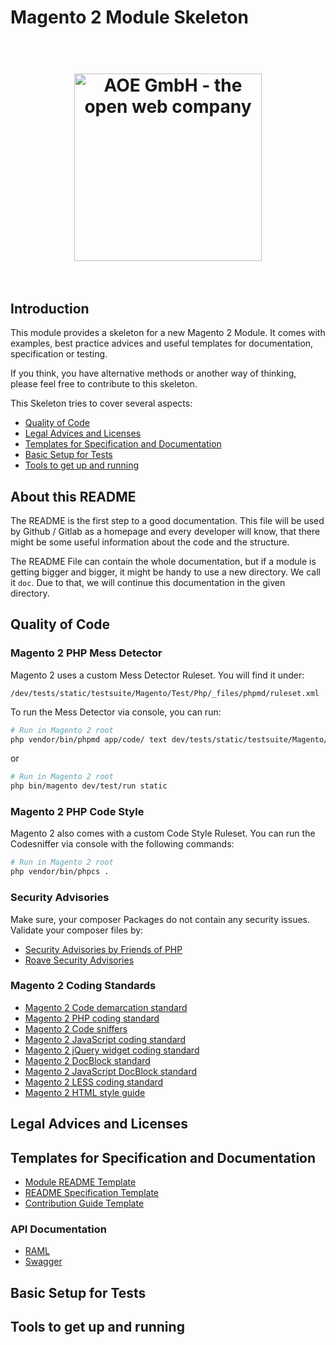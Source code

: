 # Magento 2 Module Skeleton

<h1 align="center">
	<br>
	<a href="https://www.aoe.com/en/home.html" title="AOE GmbH Logo - the open web company"><img src="https://www.aoe.com/typo3conf/ext/aoe7lts_base/Resources/Public/Images/styling/AOE-Logo.svg" width="300" title="AOE GmbH - the open web company"/></a>
	<br>
	<br>
</h1>

## Introduction

This module provides a skeleton for a new Magento 2 Module. It comes with examples, best practice advices and useful 
templates for documentation, specification or testing. 

If you think, you have alternative methods or another way of thinking, please feel free to contribute to this skeleton.

This Skeleton tries to cover several aspects:

* [Quality of Code](#quality-of-code)
* [Legal Advices and Licenses](#legal-advices-and-licenses)
* [Templates for Specification and Documentation](#templates-for-specification-and-documentation)
* [Basic Setup for Tests](#basic-setup-for-tests)
* [Tools to get up and running](#tools-to-get-up-and-running)

## About this README

The README is the first step to a good documentation. This file will be used by Github / Gitlab as a homepage and every
developer will know, that there might be some useful information about the code and the structure.

The README File can contain the whole documentation, but if a module is getting bigger and bigger, it might be handy to 
use a new directory. We call it ```doc```. Due to that, we will continue this documentation in the given directory.

## Quality of Code

### Magento 2 PHP Mess Detector

Magento 2 uses a custom Mess Detector Ruleset. You will find it under:

```
/dev/tests/static/testsuite/Magento/Test/Php/_files/phpmd/ruleset.xml
```

To run the Mess Detector via console, you can run: 

``` bash
# Run in Magento 2 root
php vendor/bin/phpmd app/code/ text dev/tests/static/testsuite/Magento/Test/Php/_files/phpmd/ruleset.xml
```

or 

``` bash
# Run in Magento 2 root
php bin/magento dev/test/run static
```

### Magento 2 PHP Code Style

Magento 2 also comes with a custom Code Style Ruleset. You can run the Codesniffer via console with the following commands:

``` bash
# Run in Magento 2 root
php vendor/bin/phpcs .
```

### Security Advisories

Make sure, your composer Packages do not contain any security issues. Validate your composer files by:

- [Security Advisories by Friends of PHP](https://github.com/FriendsOfPHP/security-advisories)
- [Roave Security Advisories](https://github.com/Roave/SecurityAdvisories)

### Magento 2 Coding Standards

* [Magento 2 Code demarcation standard](http://devdocs.magento.com/guides/v2.0/coding-standards/code-standard-demarcation.html)
* [Magento 2 PHP coding standard](http://devdocs.magento.com/guides/v2.0/coding-standards/code-standard-php.html)
* [Magento 2 Code sniffers](http://devdocs.magento.com/guides/v2.0/coding-standards/code-standard-sniffers.html)
* [Magento 2 JavaScript coding standard](http://devdocs.magento.com/guides/v2.0/coding-standards/code-standard-javascript.html)
* [Magento 2 jQuery widget coding standard](http://devdocs.magento.com/guides/v2.0/coding-standards/code-standard-jquery-widgets.html)
* [Magento 2 DocBlock standard](http://devdocs.magento.com/guides/v2.0/coding-standards/docblock-standard-general.html)
* [Magento 2 JavaScript DocBlock standard](http://devdocs.magento.com/guides/v2.0/coding-standards/docblock-standard-javascript.html)
* [Magento 2 LESS coding standard](http://devdocs.magento.com/guides/v2.0/coding-standards/code-standard-less.html)
* [Magento 2 HTML style guide](http://devdocs.magento.com/guides/v2.0/coding-standards/code-standard-html.html)

## Legal Advices and Licenses

## Templates for Specification and Documentation

* [Module README Template](https://github.com/AOEpeople/Magento-2-Module-Skeleton/blob/master/src/doc/README.template.md)
* [README Specification Template](https://github.com/AOEpeople/Magento-2-Module-Skeleton/blob/master/src/doc/README_SPECIFICATION.md)
* [Contribution Guide Template](https://github.com/AOEpeople/Magento-2-Module-Skeleton/blob/master/src/doc/CONTRIBUTITION.template.md)

### API Documentation 

* [RAML](http://raml.org/)
* [Swagger](http://swagger.io/)

## Basic Setup for Tests


## Tools to get up and running
